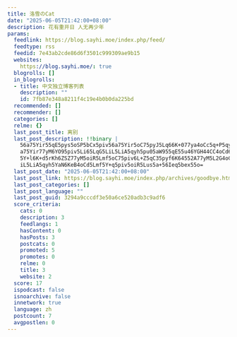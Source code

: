 ```yaml
---
title: 洛雪のCat
date: "2025-06-05T21:42:00+08:00"
description: 花有重开日 人无再少年
params:
  feedlink: https://blog.sayhi.moe/index.php/feed/
  feedtype: rss
  feedid: 7e43ab2cde86d6f3501c999309ae9b15
  websites:
    https://blog.sayhi.moe/: true
  blogrolls: []
  in_blogrolls:
  - title: 中文独立博客列表
    description: ""
    id: 7fb87e348a8211f4c19e4b0b0da225bd
  recommended: []
  recommender: []
  categories: []
  relme: {}
  last_post_title: 离别
  last_post_description: !!binary |
    56a75Yir55qE5pys5oSP5bCx5piv56a75Yir5oC75pyJ5Lq66K+077ya4oCc5q+P5qyh56
    a75Yir77yM6YO95piv5Li65LqG5LiL5LiA5qyh5pu05aW955qE55u46YGH44CC4oCd6L+Z
    5Y+l6K+d5rKh6ZSZ77yM5oiR5Lmf5oC75piv6L+Z5qC35pyf6K64552A77yM5L2G4oCc5L
    iL5LiA5qyh5YaN6KeB4oCd5Lmf5Y+q5piv5oiR5Lus5a+56Ieq5bex55o=
  last_post_date: "2025-06-05T21:42:00+08:00"
  last_post_link: https://blog.sayhi.moe/index.php/archives/goodbye.html
  last_post_categories: []
  last_post_language: ""
  last_post_guid: 3294a9cccdf3e50a6ce520adb3c9adf6
  score_criteria:
    cats: 0
    description: 3
    feedlangs: 1
    hasContent: 0
    hasPosts: 3
    postcats: 0
    promoted: 5
    promotes: 0
    relme: 0
    title: 3
    website: 2
  score: 17
  ispodcast: false
  isnoarchive: false
  innetwork: true
  language: zh
  postcount: 7
  avgpostlen: 0
---
```

